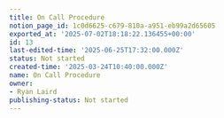 ```yaml
---
title: On Call Procedure
notion_page_id: 1c0d6625-c679-810a-a951-eb99a2d65605
exported_at: '2025-07-02T18:18:22.136455+00:00'
id: 13
last-edited-time: '2025-06-25T17:32:00.000Z'
status: Not started
created-time: '2025-03-24T10:40:00.000Z'
name: On Call Procedure
owner:
- Ryan Laird
publishing-status: Not started
---
```


<!-- Unsupported block type: table_of_contents -->

<!-- Unsupported block type: unsupported -->

